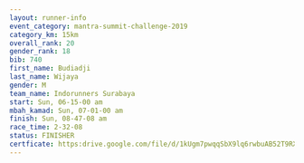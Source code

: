 ```yaml
---
layout: runner-info 
event_category: mantra-summit-challenge-2019 
category_km: 15km 
overall_rank: 20
gender_rank: 18
bib: 740
first_name: Budiadji
last_name: Wijaya
gender: M
team_name: Indorunners Surabaya
start: Sun, 06-15-00 am
mbah_kamad: Sun, 07-01-00 am
finish: Sun, 08-47-08 am
race_time: 2-32-08
status: FINISHER
certficate: https:drive.google.com/file/d/1kUgm7pwqqSbX9lq6rwbuAB52T9RXZX2b/view?usp=sharing
---
```

